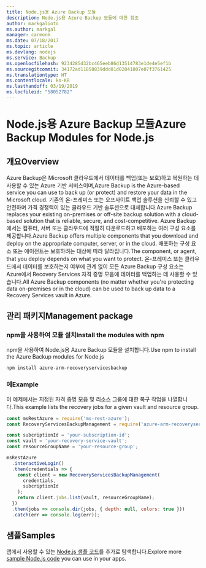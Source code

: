 ```yaml
---
title: Node.js용 Azure Backup 모듈
description: Node.js용 Azure Backup 모듈에 대한 참조
author: markgalioto
ms.author: markgal
manager: carmonm
ms.date: 07/18/2017
ms.topic: article
ms.devlang: nodejs
ms.service: Backup
ms.openlocfilehash: 9234285d32bc465eeb86d13514783e1de4e5ef1b
ms.sourcegitcommit: 34172ad11850839ddd81d02841807e07f3761425
ms.translationtype: HT
ms.contentlocale: ko-KR
ms.lasthandoff: 03/19/2019
ms.locfileid: "58052782"
---
```

# <a name="azure-backup-modules-for-nodejs"></a><span data-ttu-id="89ff7-103">Node.js용 Azure Backup 모듈</span><span class="sxs-lookup"><span data-stu-id="89ff7-103">Azure Backup Modules for Node.js</span></span>

## <a name="overview"></a><span data-ttu-id="89ff7-104">개요</span><span class="sxs-lookup"><span data-stu-id="89ff7-104">Overview</span></span>

<span data-ttu-id="89ff7-105">Azure Backup은 Microsoft 클라우드에서 데이터를 백업(또는 보호)하고 복원하는 데 사용할 수 있는 Azure 기반 서비스이며,</span><span class="sxs-lookup"><span data-stu-id="89ff7-105">Azure Backup is the Azure-based service you can use to back up (or protect) and restore your data in the Microsoft cloud.</span></span> <span data-ttu-id="89ff7-106">기존의 온-프레미스 또는 오프사이트 백업 솔루션을 신뢰할 수 있고 안전하며 가격 경쟁력이 있는 클라우드 기반 솔루션으로 대체합니다.</span><span class="sxs-lookup"><span data-stu-id="89ff7-106">Azure Backup replaces your existing on-premises or off-site backup solution with a cloud-based solution that is reliable, secure, and cost-competitive.</span></span> <span data-ttu-id="89ff7-107">Azure Backup에서는 컴퓨터, 서버 또는 클라우드에 적절히 다운로드하고 배포하는 여러 구성 요소를 제공합니다.</span><span class="sxs-lookup"><span data-stu-id="89ff7-107">Azure Backup offers multiple components that you download and deploy on the appropriate computer, server, or in the cloud.</span></span> <span data-ttu-id="89ff7-108">배포하는 구성 요소 또는 에이전트는 보호하려는 대상에 따라 달라집니다.</span><span class="sxs-lookup"><span data-stu-id="89ff7-108">The component, or agent, that you deploy depends on what you want to protect.</span></span> <span data-ttu-id="89ff7-109">온-프레미스 또는 클라우드에서 데이터를 보호하는지 여부에 관계 없이 모든 Azure Backup 구성 요소는 Azure에서 Recovery Services 자격 증명 모음에 데이터를 백업하는 데 사용할 수 있습니다.</span><span class="sxs-lookup"><span data-stu-id="89ff7-109">All Azure Backup components (no matter whether you're protecting data on-premises or in the cloud) can be used to back up data to a Recovery Services vault in Azure.</span></span> 

## <a name="management-package"></a><span data-ttu-id="89ff7-110">관리 패키지</span><span class="sxs-lookup"><span data-stu-id="89ff7-110">Management package</span></span>

### <a name="install-the-modules-with-npm"></a><span data-ttu-id="89ff7-111">npm을 사용하여 모듈 설치</span><span class="sxs-lookup"><span data-stu-id="89ff7-111">Install the modules with npm</span></span>

<span data-ttu-id="89ff7-112">npm을 사용하여 Node.js용 Azure Backup 모듈을 설치합니다.</span><span class="sxs-lookup"><span data-stu-id="89ff7-112">Use npm to install the Azure Backup modules for Node.js</span></span>

```bash
npm install azure-arm-recoveryservicesbackup
```

### <a name="example"></a><span data-ttu-id="89ff7-113">예</span><span class="sxs-lookup"><span data-stu-id="89ff7-113">Example</span></span>

<span data-ttu-id="89ff7-114">이 예제에서는 지정된 자격 증명 모음 및 리소스 그룹에 대한 복구 작업을 나열합니다.</span><span class="sxs-lookup"><span data-stu-id="89ff7-114">This example lists the recovery jobs for a given vault and resource group.</span></span>

```javascript
const msRestAzure = require('ms-rest-azure');
const RecoveryServicesBackupManagement = require('azure-arm-recoveryservicesbackup');

const subcriptionId = 'your-subscription-id';
const vault = 'your-recovery-service-vault';
const resourceGroupName = 'your-resource-group';

msRestAzure
  .interactiveLogin()
  .then(credentials => {
    const client = new RecoveryServicesBackupManagement(
      credentials,
      subcriptionId
    );
    return client.jobs.list(vault, resourceGroupName);
  })
  .then(jobs => console.dir(jobs, { depth: null, colors: true }))
  .catch(err => console.log(err));
```

## <a name="samples"></a><span data-ttu-id="89ff7-115">샘플</span><span class="sxs-lookup"><span data-stu-id="89ff7-115">Samples</span></span>

<span data-ttu-id="89ff7-116">앱에서 사용할 수 있는 [Node.js 샘플 코드](https://azure.microsoft.com/resources/samples/?platform=nodejs)를 추가로 탐색합니다.</span><span class="sxs-lookup"><span data-stu-id="89ff7-116">Explore more [sample Node.js code](https://azure.microsoft.com/resources/samples/?platform=nodejs) you can use in your apps.</span></span>
